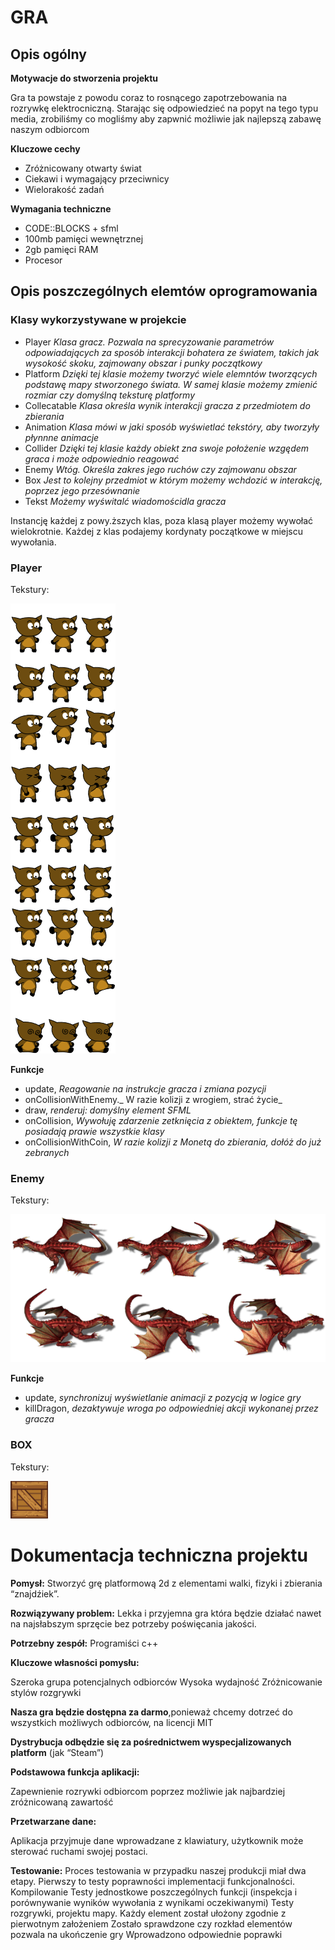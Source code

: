 # GRA 
## Opis ogólny
__Motywacje do stworzenia projektu__
 
 Gra ta powstaje z powodu coraz to rosnącego zapotrzebowania na rozrywkę elektrocniczną. Starając się odpowiedzieć na popyt na tego typu media, zrobiliśmy co mogliśmy aby zapwnić możliwie jak najlepszą zabawę naszym odbiorcom
 
 
 __Kluczowe cechy__

  * Zróżnicowany otwarty świat
  * Ciekawi i wymagający przeciwnicy
  * Wielorakość zadań
 
 
 __Wymagania techniczne__
  * CODE::BLOCKS + sfml
  * 100mb pamięci wewnętrznej
  * 2gb pamięci RAM
  * Procesor
  
  ## Opis poszczególnych elemtów oprogramowania
  
  ### Klasy wykorzystywane w projekcie
   * Player _Klasa gracz. Pozwala na sprecyzowanie parametrów odpowiadających za sposób interakcji bohatera ze światem, takich jak wysokość skoku, zajmowany obszar i punky początkowy_
   * Platform _Dzięki tej klasie możemy tworzyć wiele elemntów tworzących podstawę mapy stworzonego świata. W samej klasie możemy zmienić rozmiar czy domyślną teksturę platformy_
   * Collecatable _Klasa określa wynik interakcji gracza z przedmiotem do zbierania_
   * Animation _Klasa mówi w jaki sposób wyświetlać tekstóry, aby tworzyły płynnne animacje_ 
   * Collider _Dzięki tej klasie każdy obiekt zna swoje położenie wzgędem graca i może odpowiednio reagować_
   * Enemy _Wtóg. Określa zakres jego ruchów czy zajmowanu obszar_
   * Box _Jest to kolejny przedmiot w którym możemy wchdozić w interakcję, poprzez jego przesównanie_
   * Tekst _Możemy wyświtalć wiadomościdla gracza_ 
   
Instancję każdej z powy.ższych klas, poza klasą player możemy wywołać wielokrotnie. Każdej z klas podajemy kordynaty początkowe w miejscu wywołania.

### Player
Tekstury:



![GitHub Logo](./game-2d/graphics/wilber_from_gimp.png)

__Funkcje__
   * update, _Reagowanie na instrukcje gracza i zmiana pozycji_
   * onCollisionWithEnemy._ W razie kolizji z wrogiem, strać życie_
   * draw, _renderuj: domyślny element SFML_
   * onCollision, _Wywołuję zdarzenie zetknięcia z obiektem, funkcje tę posiadają prawie wszystkie klasy_
   * onCollisionWithCoin, _W razie kolizji z Monetą do zbierania, dołóż do już zebranych_


  
  
  
### Enemy
Tekstury:



![GitHub Logo](./game-2d/graphics/dragon-2.png)


__Funkcje__

   * update, _synchronizuj wyświetlanie animacji z pozycją w logice gry_
   * killDragon, _dezaktywuje wroga po odpowiedniej akcji wykonanej przez gracza_



### BOX
Tekstury:

![GitHub Logo](./game-2d/graphics/box.png)











# Dokumentacja techniczna projektu
__Pomysł:__
Stworzyć grę platformową 2d z elementami walki, fizyki i zbierania “znajdźiek”.

__Rozwiązywany problem:__
Lekka i przyjemna gra która będzie działać nawet na najsłabszym sprzęcie bez potrzeby poświęcania jakości.

__Potrzebny zespół:__
Programiści c++

__Kluczowe własności pomysłu:__


Szeroka grupa potencjalnych odbiorców
Wysoka wydajność
Zróżnicowanie stylów rozgrywki

__Nasza gra będzie dostępna za darmo__,ponieważ chcemy dotrzeć do wszystkich możliwych odbiorców, na licencji MIT

__Dystrybucja odbędzie się za pośrednictwem wyspecjalizowanych platform__ (jak “Steam”)

__Podstawowa funkcja aplikacji:__ 

Zapewnienie rozrywki odbiorcom poprzez możliwie jak najbardziej zróżnicowaną zawartość

__Przetwarzane dane:__

Aplikacja przyjmuje dane wprowadzane z klawiatury, użytkownik może sterować ruchami swojej postaci.

__Testowanie:__
Proces testowania w przypadku naszej produkcji miał dwa etapy. Pierwszy to testy poprawności implementacji funkcjonalności. 
Kompilowanie
Testy jednostkowe poszczególnych funkcji (inspekcja i porównywanie wyników wywołania z wynikami oczekiwanymi)
Testy rozgrywki, projektu mapy.
Każdy element został ułożony zgodnie z pierwotnym założeniem
Zostało sprawdzone czy rozkład elementów pozwala na ukończenie gry
Wprowadzono odpowiednie poprawki

